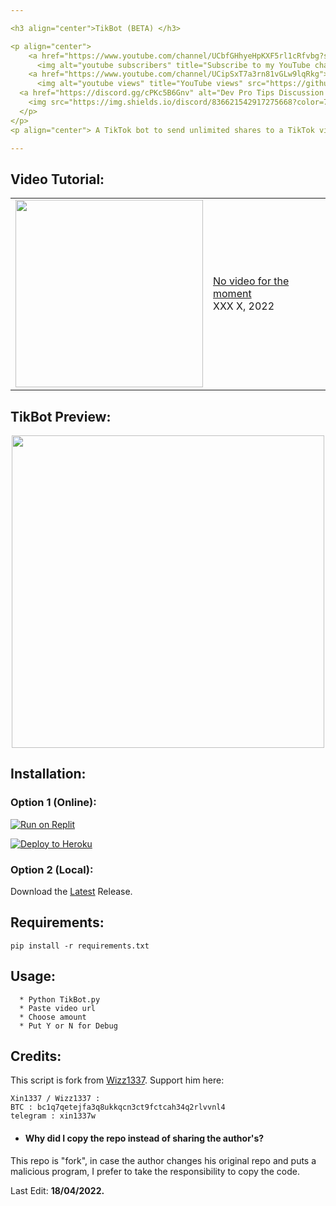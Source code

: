 ```yaml
---

<h3 align="center">TikBot (BETA) </h3>

<p align="center">
    <a href="https://www.youtube.com/channel/UCbfGHhyeHpKXF5rl1cRfvbg?sub_confirmation=1">
      <img alt="youtube subscribers" title="Subscribe to my YouTube channel" src="https://github-readme-youtube-stats.herokuapp.com/subscribers/index.php?id=UCbfGHhyeHpKXF5rl1cRfvbg&key=AIzaSyDvBOxP4M5Ygutbku6_3whU2YR6xV9KKV8&style=for-the-badge&color=red&labelColor=ce4630&label=Subscribers"/></a> 
    <a href="https://www.youtube.com/channel/UCipSxT7a3rn81vGLw9lqRkg">
      <img alt="youtube views" title="YouTube views" src="https://github-readme-youtube-stats.herokuapp.com/views/index.php?id=UCbfGHhyeHpKXF5rl1cRfvbg&key=AIzaSyDvBOxP4M5Ygutbku6_3whU2YR6xV9KKV8&label=View+Count&style=for-the-badge&color=blue&labelColor=0b689d"/></a>
  <a href="https://discord.gg/cPKc5B6Gnv" alt="Dev Pro Tips Discussion & Support Server">
    <img src="https://img.shields.io/discord/836621542917275668?color=7289DA&labelColor=4a64bd&logo=discord&logoColor=white&style=for-the-badge"/></a>
  </p>
</p>
<p align="center"> A TikTok bot to send unlimited shares to a TikTok video </p>

---
```


## Video Tutorial:
<table><tr><td><a href="https://www.youtube.com/watch?v=#####"><img width="300px" src="https://i.imgur.com/####"></a></td>
<td><a href="https://www.youtube.com/watch?v=#####">No video for the moment</a><br/>XXX X, 2022</td></tr></table>

## TikBot Preview:
<div align="center">
<img width="500px" src="https://i.imgur.com/KaNiNKT.png"></a>
<div align="left">

    
## Installation:

### Option 1 (Online):
    
<a target="_blank" href="https://replit.com/github/LawOff/TikBot2"><img alt="Run on Replit" src="https://raw.githubusercontent.com/BinBashBanana/deploy-buttons/master/buttons/remade/replit.svg"></a>
    
<a target="_blank" href="https://heroku.com/deploy/?template=https://github.com/LawOff/TikBot2"><img alt="Deploy to Heroku" src="https://raw.githubusercontent.com/BinBashBanana/deploy-buttons/master/buttons/remade/heroku.svg"></a>
    
### Option 2 (Local):

Download the [Latest](https://github.com/LawOff/TikBot/releases "Latest") Release.

## Requirements:
```
pip install -r requirements.txt
```

##  Usage:
```
  * Python TikBot.py
  * Paste video url
  * Choose amount
  * Put Y or N for Debug
```


## Credits:

This script is fork from [Wizz1337](https://github.com/Wizz1337/TikTokMassBotting "Wizz1337").
Support him here:
```
Xin1337 / Wizz1337 :
BTC : bc1q7qetejfa3q8ukkqcn3ct9fctcah34q2rlvvnl4
telegram : xin1337w
```
  
- #### **Why did I copy the repo instead of sharing the author's?**
This repo is "fork", in case the author changes his original repo and puts a malicious program,
I prefer to take the responsibility to copy the code.

Last Edit: **18/04/2022.**
